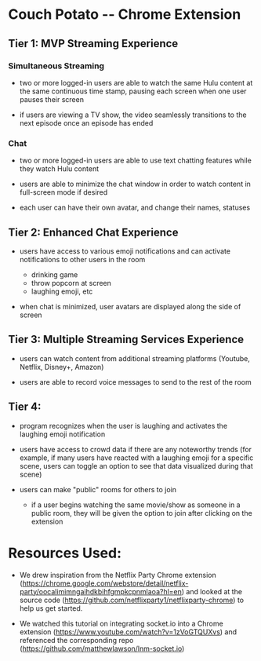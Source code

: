 # Couch Potato -- Chrome Extension

## Tier 1: MVP Streaming Experience

### Simultaneous Streaming
- two or more logged-in users are able to watch the same Hulu content at the same continuous time stamp, pausing each screen when one user pauses their screen

- if users are viewing a TV show, the video seamlessly transitions to the next episode once an episode has ended

### Chat
- two or more logged-in users are able to use text chatting features while they watch Hulu content

- users are able to minimize the chat window in order to watch content in full-screen mode if desired

- each user can have their own avatar, and change their names, statuses


## Tier 2: Enhanced Chat Experience
- users have access to various emoji notifications and can activate notifications to other users in the room
  - drinking game
  - throw popcorn at screen
  - laughing emoji, etc

- when chat is minimized, user avatars are displayed along the side of screen


## Tier 3: Multiple Streaming Services Experience
- users can watch content from additional streaming platforms (Youtube, Netflix, Disney+, Amazon)

- users are able to record voice messages to send to the rest of the room


## Tier 4:
- program recognizes when the user is laughing and activates the laughing emoji notification

- users have access to crowd data if there are any noteworthy trends (for example, if many users have reacted with a laughing emoji for a specific scene, users can toggle an option to see that data visualized during that scene)

- users can make "public" rooms for others to join
  - if a user begins watching the same movie/show as someone in a public room, they will be given the option to join after clicking on the extension


# Resources Used:
- We drew inspiration from the Netflix Party Chrome extension (https://chrome.google.com/webstore/detail/netflix-party/oocalimimngaihdkbihfgmpkcpnmlaoa?hl=en) and looked at the source code (https://github.com/netflixparty1/netflixparty-chrome) to help us get started.

- We watched this tutorial on integrating socket.io into a Chrome extension (https://www.youtube.com/watch?v=1zVoGTQUXvs) and referenced the corresponding repo (https://github.com/matthewlawson/lnm-socket.io)
